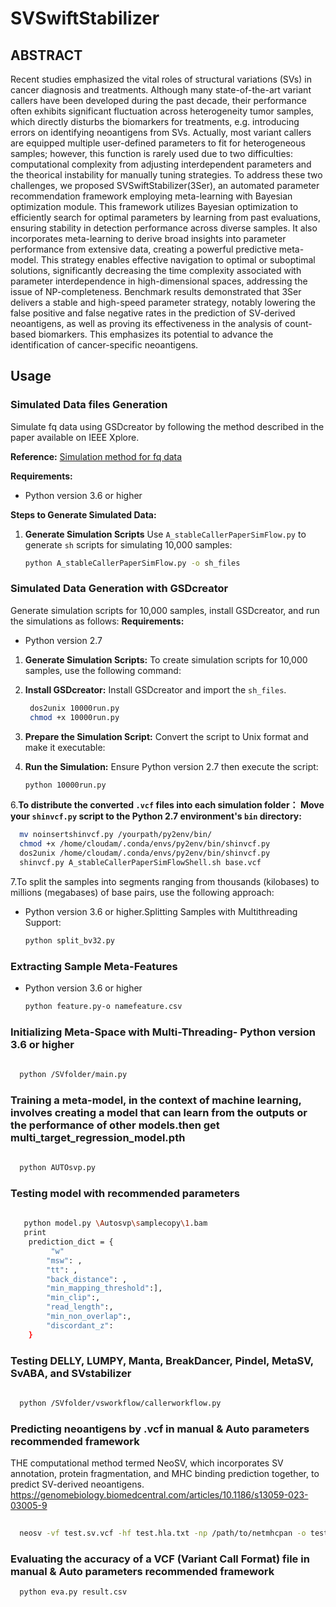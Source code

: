 # SVSwiftStabilizer
## ABSTRACT
Recent studies emphasized the vital roles of structural variations (SVs) in cancer diagnosis and treatments. Although many state-of-the-art variant callers have been developed during the past decade, their performance often exhibits significant fluctuation across heterogeneity tumor samples, which directly disturbs the biomarkers for treatments, e.g. introducing errors on identifying neoantigens from SVs. Actually, most variant callers are equipped multiple user-defined parameters to fit for heterogeneous samples; however, this function is rarely used due to two difficulties: computational complexity from adjusting interdependent parameters and the theorical instability for manually tuning strategies. To address these two challenges, we proposed SVSwiftStabilizer(3Ser), an automated parameter recommendation framework employing meta-learning with Bayesian optimization module. This framework utilizes Bayesian optimization to efficiently search for optimal parameters by learning from past evaluations, ensuring stability in detection performance across diverse samples. It also incorporates meta-learning to derive broad insights into parameter performance from extensive data, creating a powerful predictive meta-model. This strategy enables effective navigation to optimal or suboptimal solutions, significantly decreasing the time complexity associated with parameter interdependence in high-dimensional spaces, addressing the issue of NP-completeness. Benchmark results demonstrated that 3Ser delivers a stable and high-speed parameter strategy, notably lowering the false positive and false negative rates in the prediction of SV-derived neoantigens, as well as proving its effectiveness in the analysis of count-based biomarkers. This emphasizes its potential to advance the identification of cancer-specific neoantigens.

## Usage
### Simulated Data files Generation

Simulate fq data using GSDcreator by following the method described in the paper available on IEEE Xplore.

**Reference:** 
[Simulation method for fq data](https://ieeexplore.ieee.org/abstract/document/8983192)

**Requirements:**
- Python version 3.6 or higher

**Steps to Generate Simulated Data:**

1. **Generate Simulation Scripts**
   Use `A_stableCallerPaperSimFlow.py` to generate `sh` scripts for simulating 10,000 samples:

   ```bash
   python A_stableCallerPaperSimFlow.py -o sh_files
   ```
### Simulated Data Generation with GSDcreator

Generate simulation scripts for 10,000 samples, install GSDcreator, and run the simulations as follows:
**Requirements:**
- Python version 2.7
1. **Generate Simulation Scripts:**
   To create simulation scripts for 10,000 samples, use the following command:

2. **Install GSDcreator:**
Install GSDcreator and import the `sh_files`.

   ```bash
    dos2unix 10000run.py
    chmod +x 10000run.py
   ```
4. **Prepare the Simulation Script:**
Convert the script to Unix format and make it executable:

5. **Run the Simulation:**
Ensure Python version 2.7 then execute the script:
    ```bash
    python 10000run.py
    ```
6.**To distribute the converted `.vcf` files into each simulation folder：
Move your `shinvcf.py` script to the Python 2.7 environment's `bin` directory:**
   ```bash
     mv noinsertshinvcf.py /yourpath/py2env/bin/
     chmod +x /home/cloudam/.conda/envs/py2env/bin/shinvcf.py
     dos2unix /home/cloudam/.conda/envs/py2env/bin/shinvcf.py
     shinvcf.py A_stableCallerPaperSimFlowShell.sh base.vcf
```
7.To split the samples into segments ranging from thousands (kilobases) to millions (megabases) of base pairs, use the following approach:
- Python version 3.6 or higher.Splitting Samples with Multithreading Support:
   ```bash
   python split_bv32.py
   ```
### Extracting Sample Meta-Features
- Python version 3.6 or higher
   ```bash
   python feature.py-o namefeature.csv
   ```
   
### Initializing Meta-Space with Multi-Threading- Python version 3.6 or higher
 ```bash
   
   python /SVfolder/main.py
   ```
###  Training a meta-model, in the context of machine learning, involves creating a model that can learn from the outputs or the performance of other models.then get multi_target_regression_model.pth
 ```bash
   
   python AUTOsvp.py 
   ```
### Testing model with recommended parameters 
```bash
   
   python model.py \Autosvp\samplecopy\1.bam
   print
    prediction_dict = {
         "w"
        "msw": ,
        "tt": ,
        "back_distance": ,
        "min_mapping_threshold":],
        "min_clip":,
        "read_length":,
        "min_non_overlap":,
        "discordant_z": 
    }
   ```
### Testing DELLY, LUMPY, Manta, BreakDancer, Pindel, MetaSV, SvABA, and SVstabilizer
 ```bash
   
   python /SVfolder/vsworkflow/callerworkflow.py
   ```

###  Predicting neoantigens by .vcf in manual & Auto  parameters recommended framework 
 THE computational method termed NeoSV, which incorporates SV annotation, protein fragmentation, and MHC binding prediction together, to predict SV-derived neoantigens. https://genomebiology.biomedcentral.com/articles/10.1186/s13059-023-03005-9
        
        
  ```bash
   
    neosv -vf test.sv.vcf -hf test.hla.txt -np /path/to/netmhcpan -o test -p test -r 75
  ```
### Evaluating the accuracy of a VCF (Variant Call Format) file in manual & Auto  parameters recommended framework 
  ```bash
    python eva.py result.csv
  ```
   
